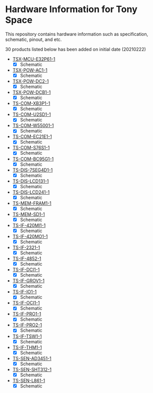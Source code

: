 # Hardware Information for Tony Space
This repository contains hardware information such as specification, schematic, pinout, and etc.

30 products listed below has been added on initial date (20210222)
- [TSX-MCU-E32P61-1](TSX-MCU-E32P61-1)
  - [x] Schematic
- [TSX-POW-AC1-1](https://github.com/TonySpaceLtd/HardwareInfo/tree/main/TSX-POW-AC1-1)
  - [x] Schematic
- [TSX-POW-DC2-1](https://github.com/TonySpaceLtd/HardwareInfo/tree/main/TSX-POW-DC2-1)
  - [x] Schematic
- [TSX-POW-DCB1-1](https://github.com/TonySpaceLtd/HardwareInfo/tree/main/TSX-POW-DCB1-1)
  - [x] Schematic
- [TS-COM-XB3P1-1](https://github.com/TonySpaceLtd/HardwareInfo/tree/main/TS-COM-XB3P1-1)
  - [x] Schematic
- [TS-COM-U2SD1-1](https://github.com/TonySpaceLtd/HardwareInfo/tree/main/TS-COM-U2SD1-1)
  - [x] Schematic
- [TS-COM-W55001-1](https://github.com/TonySpaceLtd/HardwareInfo/tree/main/TS-COM-W55001-1)
  - [x] Schematic
- [TS-COM-EC21E1-1](https://github.com/TonySpaceLtd/HardwareInfo/tree/main/TS-COM-EC21E1-1)
  - [x] Schematic
- [TS-COM-S76S1-1](https://github.com/TonySpaceLtd/HardwareInfo/tree/main/TS-COM-S76S1-1)
  - [x] Schematic
- [TS-COM-BC95G1-1](https://github.com/TonySpaceLtd/HardwareInfo/tree/main/TS-COM-BC95G1-1)
  - [x] Schematic
- [TS-DIS-7SEG4D1-1](https://github.com/TonySpaceLtd/HardwareInfo/tree/main/TS-DIS-7SEG4D1-1)
  - [x] Schematic
- [TS-DIS-LCD131-1](https://github.com/TonySpaceLtd/HardwareInfo/tree/main/TS-DIS-LCD131-1)
  - [x] Schematic
- [TS-DIS-LCD241-1](https://github.com/TonySpaceLtd/HardwareInfo/tree/main/TS-DIS-LCD241-1)
  - [x] Schematic
- [TS-MEM-FRAM1-1](https://github.com/TonySpaceLtd/HardwareInfo/tree/main/TS-MEM-FRAM1-1)
  - [x] Schematic
- [TS-MEM-SD1-1](https://github.com/TonySpaceLtd/HardwareInfo/tree/main/TS-MEM-SD1-1)
  - [x] Schematic
- [TS-IF-420MI1-1](https://github.com/TonySpaceLtd/HardwareInfo/tree/main/TS-IF-420MI1-1)
  - [x] Schematic
- [TS-IF-420MO1-1](https://github.com/TonySpaceLtd/HardwareInfo/tree/main/TS-IF-420MO1-1)
  - [x] Schematic
- [TS-IF-2321-1](https://github.com/TonySpaceLtd/HardwareInfo/tree/main/TS-IF-2321-1)
  - [x] Schematic
- [TS-IF-4852-1](https://github.com/TonySpaceLtd/HardwareInfo/tree/main/TS-IF-4852-1)
  - [x] Schematic
- [TS-IF-DCI1-1](https://github.com/TonySpaceLtd/HardwareInfo/tree/main/TS-IF-DCI1-1)
  - [x] Schematic
- [TS-IF-GROV1-1](https://github.com/TonySpaceLtd/HardwareInfo/tree/main/TS-IF-GROV1-1)
  - [x] Schematic
- [TS-IF-IO1-1](https://github.com/TonySpaceLtd/HardwareInfo/tree/main/TS-IF-IO1-1)
  - [x] Schematic
- [TS-IF-OCI1-1](https://github.com/TonySpaceLtd/HardwareInfo/tree/main/TS-IF-OCI1-1)
  - [x] Schematic
- [TS-IF-PRO1-1](https://github.com/TonySpaceLtd/HardwareInfo/tree/main/TS-IF-PRO1-1)
  - [x] Schematic
- [TS-IF-PRO2-1](https://github.com/TonySpaceLtd/HardwareInfo/tree/main/TS-IF-PRO2-1)
  - [x] Schematic
- [TS-IF-TSW1-1](https://github.com/TonySpaceLtd/HardwareInfo/tree/main/TS-IF-TSW1-1)
  - [x] Schematic
- [TS-IF-THM1-1](https://github.com/TonySpaceLtd/HardwareInfo/tree/main/TS-IF-THM1-1)
  - [x] Schematic
- [TS-SEN-AD3451-1](https://github.com/TonySpaceLtd/HardwareInfo/tree/main/TS-SEN-AD3451-1)
  - [x] Schematic
- [TS-SEN-SHT312-1](https://github.com/TonySpaceLtd/HardwareInfo/tree/main/TS-SEN-SHT312-1)
  - [x] Schematic
- [TS-SEN-L861-1](https://github.com/TonySpaceLtd/HardwareInfo/tree/main/TS-SEN-L861-1)
  - [x] Schematic

